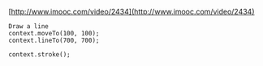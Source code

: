 [http://www.imooc.com/video/2434](http://www.imooc.com/video/2434)

	Draw a line
	context.moveTo(100, 100);
	context.lineTo(700, 700);

	context.stroke();